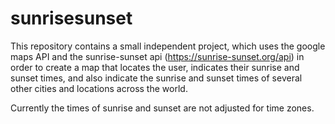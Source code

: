 # sunrisesunset

This repository contains a small independent project, which uses the google maps API and the sunrise-sunset api (https://sunrise-sunset.org/api)
in order to create a map that locates the user, indicates their sunrise and sunset times, and also indicate the sunrise and sunset times of 
several other cities and locations across the world. 

Currently the times of sunrise and sunset are not adjusted for time zones. 

